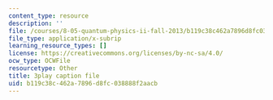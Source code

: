 ```yaml
---
content_type: resource
description: ''
file: /courses/8-05-quantum-physics-ii-fall-2013/b119c38c462a7896d8fc038888f2aacb_WFQ-UcH4jMM.srt
file_type: application/x-subrip
learning_resource_types: []
license: https://creativecommons.org/licenses/by-nc-sa/4.0/
ocw_type: OCWFile
resourcetype: Other
title: 3play caption file
uid: b119c38c-462a-7896-d8fc-038888f2aacb
---
```

